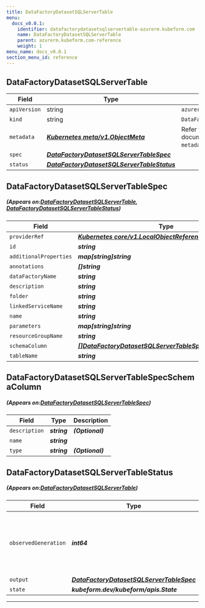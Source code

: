 ```yaml
---
title: DataFactoryDatasetSQLServerTable
menu:
  docs_v0.0.1:
    identifier: datafactorydatasetsqlservertable-azurerm.kubeform.com
    name: DataFactoryDatasetSQLServerTable
    parent: azurerm.kubeform.com-reference
    weight: 1
menu_name: docs_v0.0.1
section_menu_id: reference
---
```


## DataFactoryDatasetSQLServerTable
| Field | Type | Description |
| ------ | ----- | ----------- |
| `apiVersion` | string | `azurerm.kubeform.com/v1alpha1` |
|    `kind` | string | `DataFactoryDatasetSQLServerTable` |
| `metadata` | ***[Kubernetes meta/v1.ObjectMeta](https://kubernetes.io/docs/reference/generated/kubernetes-api/v1.13/#objectmeta-v1-meta)***|Refer to the Kubernetes API documentation for the fields of the `metadata` field.|
| `spec` | ***[DataFactoryDatasetSQLServerTableSpec](#DataFactoryDatasetSQLServerTableSpec)***||
| `status` | ***[DataFactoryDatasetSQLServerTableStatus](#DataFactoryDatasetSQLServerTableStatus)***||
## DataFactoryDatasetSQLServerTableSpec
##### (Appears on:[DataFactoryDatasetSQLServerTable](#DataFactoryDatasetSQLServerTable), [DataFactoryDatasetSQLServerTableStatus](#DataFactoryDatasetSQLServerTableStatus))
| Field | Type | Description |
| ------ | ----- | ----------- |
| `providerRef` | ***[Kubernetes core/v1.LocalObjectReference](https://kubernetes.io/docs/reference/generated/kubernetes-api/v1.13/#localobjectreference-v1-core)***||
| `id` | ***string***||
| `additionalProperties` | ***map[string]string***| ***(Optional)*** |
| `annotations` | ***[]string***| ***(Optional)*** |
| `dataFactoryName` | ***string***||
| `description` | ***string***| ***(Optional)*** |
| `folder` | ***string***| ***(Optional)*** |
| `linkedServiceName` | ***string***||
| `name` | ***string***||
| `parameters` | ***map[string]string***| ***(Optional)*** |
| `resourceGroupName` | ***string***||
| `schemaColumn` | ***[[]DataFactoryDatasetSQLServerTableSpecSchemaColumn](#DataFactoryDatasetSQLServerTableSpecSchemaColumn)***| ***(Optional)*** |
| `tableName` | ***string***| ***(Optional)*** |
## DataFactoryDatasetSQLServerTableSpecSchemaColumn
##### (Appears on:[DataFactoryDatasetSQLServerTableSpec](#DataFactoryDatasetSQLServerTableSpec))
| Field | Type | Description |
| ------ | ----- | ----------- |
| `description` | ***string***| ***(Optional)*** |
| `name` | ***string***||
| `type` | ***string***| ***(Optional)*** |
## DataFactoryDatasetSQLServerTableStatus
##### (Appears on:[DataFactoryDatasetSQLServerTable](#DataFactoryDatasetSQLServerTable))
| Field | Type | Description |
| ------ | ----- | ----------- |
| `observedGeneration` | ***int64***| ***(Optional)*** Resource generation, which is updated on mutation by the API Server.|
| `output` | ***[DataFactoryDatasetSQLServerTableSpec](#DataFactoryDatasetSQLServerTableSpec)***| ***(Optional)*** |
| `state` | ***kubeform.dev/kubeform/apis.State***| ***(Optional)*** |
---
